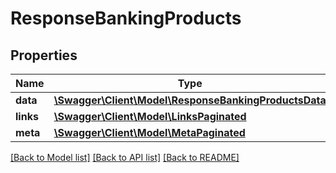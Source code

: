 # ResponseBankingProducts

## Properties
Name | Type | Description | Notes
------------ | ------------- | ------------- | -------------
**data** | [**\Swagger\Client\Model\ResponseBankingProductsData**](ResponseBankingProductsData.md) |  | 
**links** | [**\Swagger\Client\Model\LinksPaginated**](LinksPaginated.md) |  | 
**meta** | [**\Swagger\Client\Model\MetaPaginated**](MetaPaginated.md) |  | 

[[Back to Model list]](../README.md#documentation-for-models) [[Back to API list]](../README.md#documentation-for-api-endpoints) [[Back to README]](../README.md)

